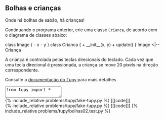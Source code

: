 ## Bolhas e crianças

Onde há bolhas de sabão, há crianças!

Continuando o programa anterior, crie uma classe `Crianca`, de acordo com o diagrama de classes abaixo:

<div class="uml">
class Image {
  - x
  - y
}
class Crianca {
  + __init__(x, y)
  + update()
}
Image <|-- Criança
</div>

A criança é controlada pelas teclas direcionais do teclado. Cada vez que uma tecla direcional é pressionada, a criança se move 20 pixels na direção correspondente.

Consulte a [documentação do Tupy](https://rodrigorgs.github.io/tupy/) para mais detalhes.

<textarea class="code lang-python">
from tupy import *

# ...

run(globals())
</textarea>

<div class="runtemplate">
{% include_relative problems/tupy/fake-tupy.py %}
[[[code]]]
</div>

<div class="testcode">
{% include_relative problems/tupy/fake-tupy.py %}
[[[code]]]
{% include_relative problems/tupy/bolhas02.test.py %}
</div>